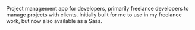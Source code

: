 Project management app for developers, primarily freelance developers to manage projects with clients. Initially built for me to use in my freelance work, but now also available as a Saas.
